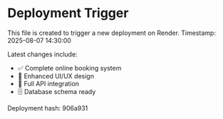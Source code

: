 # Deployment Trigger

This file is created to trigger a new deployment on Render.
Timestamp: 2025-08-07 14:30:00

Latest changes include:
- ✅ Complete online booking system
- 🎨 Enhanced UI/UX design  
- 🔧 Full API integration
- 🗄️ Database schema ready

Deployment hash: 906a931